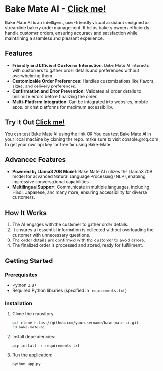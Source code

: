 # Bake Mate AI - [Click me!](https://bake-mate-working.vercel.app/)

Bake Mate AI is an intelligent, user-friendly virtual assistant designed to streamline bakery order management. It helps bakery owners efficiently handle customer orders, ensuring accuracy and satisfaction while maintaining a seamless and pleasant experience.

## Features
- **Friendly and Efficient Customer Interaction**: Bake Mate AI interacts with customers to gather order details and preferences without overwhelming them.
- **Customizable Order Preferences**: Handles customizations like flavors, sizes, and delivery preferences.
- **Confirmation and Error Prevention**: Validates all order details to minimize errors before finalizing the order.
- **Multi-Platform Integration**: Can be integrated into websites, mobile apps, or chat platforms for maximum accessibility.

## Try It Out [Click me!](https://bake-mate-working.vercel.app/)
You can test Bake Mate AI using the link
OR
You can test Bake Mate AI in your local machine by cloning the repo. make sure to visit console.groq.com to get your own api key for free for using Bake-Mate


## Advanced Features
- **Powered by Llama3 70B Model**: Bake Mate AI utilizes the Llama3 70B model for advanced Natural Language Processing (NLP), enabling impressive conversational capabilities.
- **Multilingual Support**: Communicate in multiple languages, including Hindi, Japanese, and many more, ensuring accessibility for diverse customers.


## How It Works
1. The AI engages with the customer to gather order details.
2. It ensures all essential information is collected without overloading the customer with unnecessary questions.
3. The order details are confirmed with the customer to avoid errors.
4. The finalized order is processed and stored, ready for fulfillment.

## Getting Started

### Prerequisites
- Python 3.8+
- Required Python libraries (specified in `requirements.txt`)

### Installation
1. Clone the repository:
   ```bash
   git clone https://github.com/yourusername/bake-mate-ai.git
   cd bake-mate-ai
   ```
2. Install dependencies:
   ```bash
   pip install -r requirements.txt
   ```
3. Run the application:
   ```bash
   python app.py
   ```



